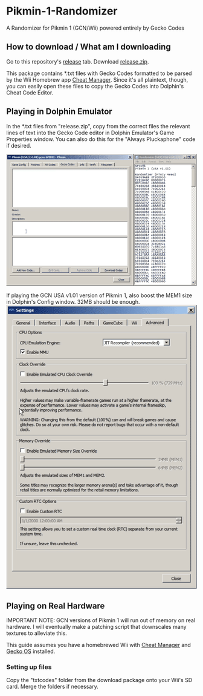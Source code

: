 # Pikmin-1-Randomizer
A Randomizer for Pikmin 1 (GCN/Wii) powered entirely by Gecko Codes

## How to download / What am I downloading
Go to this repository's [release](https://github.com/Minty-Meeo/Pikmin-1-Randomizer/releases) tab.  Download [release.zip](https://github.com/Minty-Meeo/Pikmin-1-Randomizer/releases/download/v1/release.zip).

This package contains \*.txt files with Gecko Codes formatted to be parsed by the Wii Homebrew app [Cheat Manager](https://wiibrew.org/wiki/CheatManager).  Since it's all plaintext, though, you can easily open these files to copy the Gecko Codes into Dolphin's Cheat Code Editor.

## Playing in Dolphin Emulator
In the \*.txt files from "release.zip", copy from the correct files the relevant lines of text into the Gecko Code editor in Dolphin Emulator's Game Properties window.  You can also do this for the "Always Pluckaphone" code if desired.

![Gecko Codes Tutorial](https://raw.githubusercontent.com/Minty-Meeo/Pikmin-1-Randomizer/master/docs/Gecko-Codes-tuto.gif)

If playing the GCN USA v1.01 version of Pikmin 1, also boost the MEM1 size in Dolphin's Config window.  32MB should be enough.
![Extendo-RAM Tutorial](https://raw.githubusercontent.com/Minty-Meeo/Pikmin-1-Randomizer/master/docs/Extendo-RAM-tuto.gif)




## Playing on Real Hardware
IMPORTANT NOTE: GCN versions of Pikmin 1 will run out of memory on real hardware.  I will eventually make a patching script that downscales many textures to alleviate this.

This guide assumes you have a homebrewed Wii with [Cheat Manager](https://wiibrew.org/wiki/CheatManager) and [Gecko OS](https://wiibrew.org/wiki/Gecko_OS) installed. 

### Setting up files
Copy the "txtcodes" folder from the download package onto your Wii's SD card.  Merge the folders if necessary.
